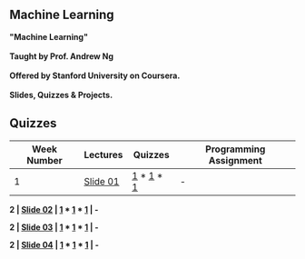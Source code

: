 ## Machine Learning

<b/>"Machine Learning" <br /><br /> Taught by Prof. Andrew Ng <br /><br /> Offered by Stanford University on Coursera. <br /><br /> Slides, Quizzes & Projects.


## Quizzes
Week Number | Lectures | Quizzes | Programming Assignment
--- | --- | --- | --- 
1 | [Slide 01](https://github.com/PatimaDA/Machine-Learning/blob/master/Lectures/Lecture1.pdf) | [1](https://github.com/PatimaDA/Machine-Learning/blob/master/Quizzes/1.Introduction.pdf) * [1](https://github.com/PatimaDA/Machine-Learning/blob/master/Quizzes/1.Introduction.pdf) * [1](https://github.com/PatimaDA/Machine-Learning/blob/master/Quizzes/1.Introduction.pdf) | -

2 | [Slide 02](https://github.com/PatimaDA/Machine-Learning/blob/master/Lectures/Lecture2.pdf) | [1](https://github.com/PatimaDA/Machine-Learning/blob/master/Quizzes/1.Introduction.pdf) * [1](https://github.com/PatimaDA/Machine-Learning/blob/master/Quizzes/1.Introduction.pdf) * [1](https://github.com/PatimaDA/Machine-Learning/blob/master/Quizzes/1.Introduction.pdf) | -

2 | [Slide 03](https://github.com/PatimaDA/Machine-Learning/blob/master/Lectures/Lecture3.pdf) | [1](https://github.com/PatimaDA/Machine-Learning/blob/master/Quizzes/1.Introduction.pdf) * [1](https://github.com/PatimaDA/Machine-Learning/blob/master/Quizzes/1.Introduction.pdf) * [1](https://github.com/PatimaDA/Machine-Learning/blob/master/Quizzes/1.Introduction.pdf) | -

2 | [Slide 04](https://github.com/PatimaDA/Machine-Learning/blob/master/Lectures/Lecture4.pdf) | [1](https://github.com/PatimaDA/Machine-Learning/blob/master/Quizzes/1.Introduction.pdf) * [1](https://github.com/PatimaDA/Machine-Learning/blob/master/Quizzes/1.Introduction.pdf) * [1](https://github.com/PatimaDA/Machine-Learning/blob/master/Quizzes/1.Introduction.pdf) | -
